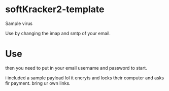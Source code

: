 # softKracker2-template
Sample virus 

Use by changing the imap and smtp of your email. 

# Use
then you need to put in your email username and password to start.

i included a sample payload lol
it encryts and locks their computer and asks fir payment. bring ur own links.
